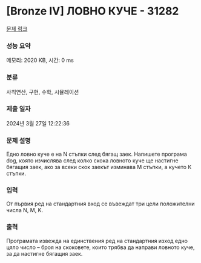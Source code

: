 # [Bronze IV] ЛОВНО КУЧЕ - 31282 

[문제 링크](https://www.acmicpc.net/problem/31282) 

### 성능 요약

메모리: 2020 KB, 시간: 0 ms

### 분류

사칙연산, 구현, 수학, 시뮬레이션

### 제출 일자

2024년 3월 27일 12:22:36

### 문제 설명

<p>Едно ловно куче е на N стъпки след бягащ заек. Напишете програма dog, която изчислява след колко скока ловното куче ще настигне бягащия заек, ако за всеки скок заекът изминава M стъпки, а кучето К стъпки.</p>

### 입력 

 <p>От първия ред на стандартния вход се въвеждат три цели положителни числа N, M, K.</p>

### 출력 

 <p>Програмата извежда на единствения ред на стандартния изход едно цяло число – броя на скоковете, които трябва да направи ловното куче, за да настигне бягащия заек.</p>

